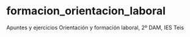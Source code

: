 # formacion_orientacion_laboral
Apuntes y ejercicios Orientación y formación laboral, 2º DAM, IES Teis
